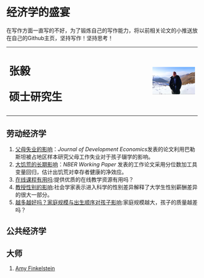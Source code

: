 # 经济学的盛宴

在写作方面一直写的不好，为了锻炼自己的写作能力，将以前相关论文的小推送放在自己的Github主页，坚持写作！坚持思考！

<table border="0">
	<tr>
		<td width ="75%">
		<h1>张毅</hi>
		<p><b>硕士研究生</p></b>
		</td>
		<td width="25%">
			<img src="/zhangyi.jpg" width="100%">
		</td>
	</tr>
</table>

  

## 劳动经济学

1. [父母失业的影响](Labor_Economics/失业.md)：*Journal of Development Economics*发表的论文利用巴勒斯坦被占地区样本研究父母工作失业对于孩子辍学的影响。  
2. [大饥荒的长期影响](Labor_Economics/famine.md)：*NBER Working Paper* 发表的工作论文采用分位数加工具变量回归，估计出饥荒对幸存者健康的净效应。 
3. [在线课程有用吗](Labor_Economics/在线课程.md):提供优质的在线教学资源有用吗？
4. [教授性别的影响](Labor_Economics/教授性别.md):社会学家表示进入科学的性别差异解释了大学生性别薪酬差异的很大一部分。
5. [越多越好吗？家庭规模与出生顺序对孩子影响](Labor_Economics/家庭规模.md):家庭规模越大，孩子的质量越差吗？



## 公共经济学







## 大师

1. [Amy Finkelstein](Master/Amy_Finkelstein.md)
